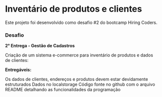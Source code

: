 # Inventário de produtos e clientes

Este projeto foi desenvolvido como desafio #2 do bootcamp Hiring Coders.

### Desafio

**2° Entrega - Gestão de Cadastros**

Criação de um sistema e-commerce para inventário de produtos e dados de clientes:

**Entregáveis:**

Os dados de clientes, endereços e produtos devem estar devidamente estruturados
Dados no localstorage
Código fonte no github com o arquivo README detalhando as funcionalidades da programação
